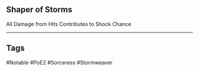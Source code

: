 ## Shaper of Storms
All Damage from Hits Contributes to Shock Chance

---
## Tags
#Notable
#PoE2
#Sorceress
#Stormweaver
